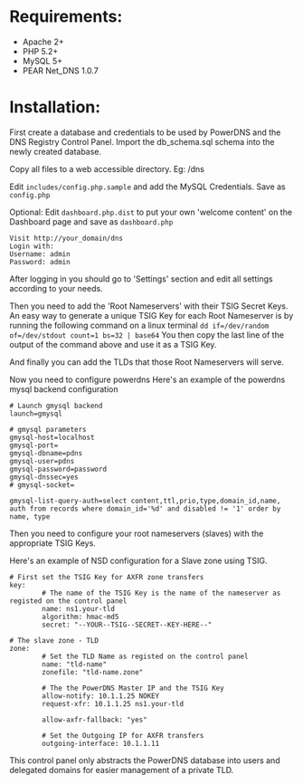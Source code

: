 # Requirements:

* Apache 2+
* PHP 5.2+
* MySQL 5+
* PEAR Net_DNS 1.0.7

# Installation:

First create a database and credentials to be used by PowerDNS and the DNS Registry Control Panel.
Import the db_schema.sql schema into the newly created database.

Copy all files to a web accessible directory. Eg: /dns

Edit `includes/config.php.sample` and add the MySQL Credentials.
Save as `config.php`

Optional:
Edit `dashboard.php.dist` to put your own 'welcome content' on the Dashboard page and save as `dashboard.php`

```
Visit http://your_domain/dns
Login with:
Username: admin
Password: admin
```

After logging in you should go to 'Settings' section and edit all settings according to your needs.

Then you need to add the 'Root Nameservers' with their TSIG Secret Keys.
An easy way to generate a unique TSIG Key for each Root Nameserver is by running the following command on a linux terminal
`dd if=/dev/random of=/dev/stdout count=1 bs=32 | base64`
You then copy the last line of the output of the command above and use it as a TSIG Key.

And finally you can add the TLDs that those Root Nameservers will serve.

Now you need to configure powerdns
Here's an example of the powerdns mysql backend configuration

```
# Launch gmysql backend
launch=gmysql

# gmysql parameters
gmysql-host=localhost
gmysql-port=
gmysql-dbname=pdns
gmysql-user=pdns
gmysql-password=password
gmysql-dnssec=yes
# gmysql-socket=

gmysql-list-query-auth=select content,ttl,prio,type,domain_id,name, auth from records where domain_id='%d' and disabled != '1' order by name, type
```

Then you need to configure your root nameservers (slaves) with the appropriate TSIG Keys.

Here's an example of NSD configuration for a Slave zone using TSIG.

```
# First set the TSIG Key for AXFR zone transfers
key:
		# The name of the TSIG Key is the name of the nameserver as registed on the control panel
        name: ns1.your-tld
        algorithm: hmac-md5
        secret: "--YOUR--TSIG--SECRET--KEY-HERE--"

# The slave zone - TLD
zone:
        # Set the TLD Name as registed on the control panel
        name: "tld-name"
        zonefile: "tld-name.zone"

        # The the PowerDNS Master IP and the TSIG Key 
        allow-notify: 10.1.1.25 NOKEY
        request-xfr: 10.1.1.25 ns1.your-tld

        allow-axfr-fallback: "yes"

        # Set the Outgoing IP for AXFR transfers
        outgoing-interface: 10.1.1.11
```

This control panel only abstracts the PowerDNS database into users and delegated domains for easier management of a private TLD.


